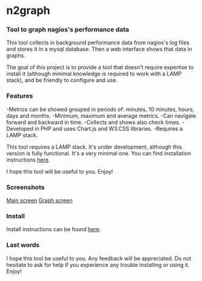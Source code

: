 # n2graph
### Tool to graph nagios's performance data

This tool collects in background performance data from nagios's log files and stores it in a mysql database. Then a web interface shows that data in graphs. 

The goal of this project is to provide a tool that doesn't require expertise to install it (although minimal knowledge is required to work with a LAMP stack), and be friendly to configure and use. 

### Features

-Metrics can be showed grouped in periods of: minutes, 10 minutes, hours, days and months.
-Minimum, maximum and average metrics.
-Can navigate forward and backward in time.
-Collects and shows also check times. 
-Developed in PHP and uses Chart.js and W3.CSS libraries.
-Requires a LAMP stack.



This tool requires a LAMP stack. It's under development, although this version is fully functional. It's a very minimal one. You can find installation instructions [here](docs/INSTALL.md).

I hope this tool will be useful to you.
Enjoy!

### Screenshots

[Main screen](docs/n2g_ex1.png) [Graph screen](docs/n2g_ex2.png)

### Install

Install instructions can be found [here](docs/INSTALL.md).

### Last words

I hope this tool be useful to you. Any feedback will be appreciated. Do not hesitate to ask for help if you experience any trouble installing or using it.
Enjoy!



